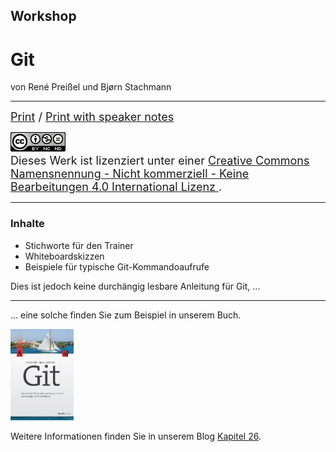 ## Workshop

# Git


von René Preißel und Bjørn Stachmann

---



<font size="4">
  <a href="?print-pdf">Print</a> / <a href="?print-pdf&showNotes=true">Print with speaker notes
  </a>
</font>
<p/>
<font size="4">
  <a rel="license" href="http://creativecommons.org/licenses/by-nc-nd/4.0/"><img   alt="Creative Commons Lizenzvertrag" style="border-width:0" src="workshop-git-intro/cc-by-nc-nd.png" /></a><br />Dieses Werk ist lizenziert unter einer <a rel="license" href="http://creativecommons.org/licenses/by-nc-nd/4.0/">Creative Commons Namensnennung - Nicht kommerziell - Keine Bearbeitungen 4.0 International Lizenz
  </a>.
</font>

---


### Inhalte

 * Stichworte für den Trainer
 * Whiteboardskizzen
 * Beispiele für typische Git-Kommandoaufrufe

Dies ist jedoch keine durchängig lesbare Anleitung für Git, ...

---

... eine solche finden Sie zum Beispiel in unserem Buch.


<img src="workshop-git-intro/git-buch.png" width="20%"/>

Weitere Informationen finden Sie in unserem Blog [Kapitel 26](http://kapitel26.github.io).

